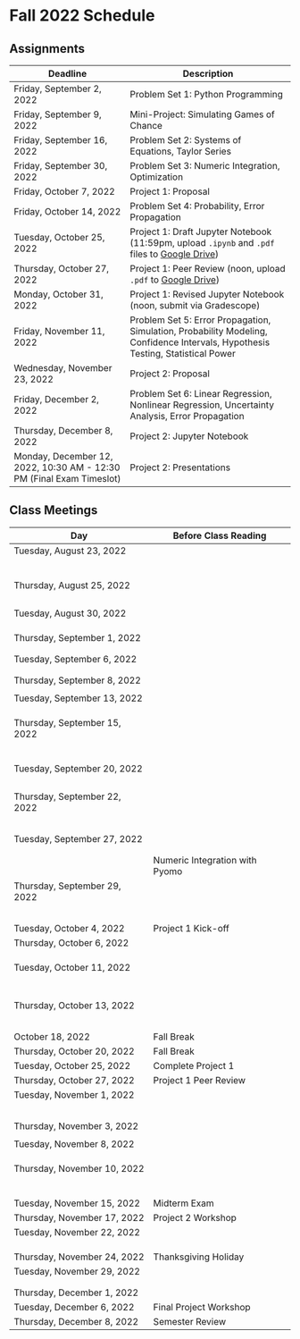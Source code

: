 # Fall 2022 Schedule

## Assignments

| Deadline     | Description |
| ----------- | ----------- |
| Friday, September 2, 2022 | Problem Set 1: Python Programming |
| Friday, September 9, 2022 | Mini-Project: Simulating Games of Chance |
| Friday, September 16, 2022 | Problem Set 2: Systems of Equations, Taylor Series |
| Friday, September 30, 2022 | Problem Set 3: Numeric Integration, Optimization |
| Friday, October 7, 2022 | Project 1: Proposal |
| Friday, October 14, 2022 | Problem Set 4: Probability, Error Propagation |
| Tuesday, October 25, 2022 | Project 1: Draft Jupyter Notebook (11:59pm, upload `.ipynb` and `.pdf` files to [Google Drive](https://drive.google.com/drive/folders/1FqUhcjPBlGvZfySmWetv2b_QpS3SMAjD?usp=sharing)) |
| Thursday, October 27, 2022 | Project 1: Peer Review (noon, upload `.pdf` to [Google Drive](https://drive.google.com/drive/folders/1FqUhcjPBlGvZfySmWetv2b_QpS3SMAjD?usp=sharing)) |
| Monday, October 31, 2022 | Project 1: Revised Jupyter Notebook (noon, submit via Gradescope) |
| Friday, November 11, 2022 | Problem Set 5: Error Propagation, Simulation, Probability Modeling, Confidence Intervals, Hypothesis Testing, Statistical Power |
| Wednesday, November 23, 2022 | Project 2: Proposal |
| Friday, December 2, 2022 | Problem Set 6: Linear Regression, Nonlinear Regression, Uncertainty Analysis, Error Propagation |
| Thursday, December 8, 2022 | Project 2: Jupyter Notebook |
| Monday, December 12, 2022, 10:30 AM - 12:30 PM (Final Exam Timeslot) | Project 2: Presentations |

## Class Meetings

| Day     | Before Class Reading |
| ----------- | ----------- |
| Tuesday, August 23, 2022 | [](../01/Python-Primer.md) |
| | [](../01/Jupyter-Notebooks.ipynb) |
| | [](../01/Python-Basics-I-Variables-Strings-Bugs.ipynb) |
| | [](../01/Flow-control.ipynb) |
| | [](../01/Python-Basics-III-Lists-Dictionaries-Enumeration.ipynb) |
|  | [](../01/Functions-and-Scope.ipynb) |
| | [](../01/Recursion.ipynb) |
| Thursday, August 25, 2022 | [](../01/Pseudocode.ipynb) |
| | [](../01/Example-High-Low-Game.ipynb) |
| | [](../01/Modules-and-Files.ipynb) |
| | [](../01/NumPy.ipynb) |
| | [](../01/Matplotlib.ipynb) |
| Tuesday, August 30, 2022 | [](../01/Pandas.ipynb) |
| | [](../01/Functions-as-Arguments.ipynb) |
| | [](../01/Testing-and-Debugging.ipynb) |
| | [](../01/Publication-Quality-Figures.ipynb) |
| Thursday, September 1, 2022 | [](../04/linear_algebra.md) |
| | [](../04/Linear-Algebra-in-Numpy.ipynb) |
| | [](../04/Gauss-Elimination.ipynb) |
| Tuesday, September 6, 2022 | [](../04/Invertible-Matrix-Theorem-and-Gauss-Example.ipynb)
| | [](../04/LU-Decomposition.ipynb)
| | [](../04/Condition-Number.ipynb)
| Thursday, September 8, 2022 | [](../04/Modeling-Systems-of-Linear-Equations.ipynb) |
| | [](../04/Example-Atomic-Mass-Balances.ipynb) |
| Tuesday, September 13, 2022 | [](../05/algorithms.md) |
| | [](../05/Taylor-Series.ipynb) |
| | [](../05/Finite-Difference.ipynb) |
| | [](../05/Example-Heating-a-Metal-Slab.ipynb)
| Thursday, September 15, 2022 | [](../06/nonlinear_systems.md) |
| | [](../06/Modeling-Systems-of-Nonlinear-Equations.ipynb) |
| | [](../06/Newton-Raphson-Method-in-One-Dimension.ipynb) |
| | [](../06/More-Newton-Type-Methods.ipynb) |
| | [](../06/Convergence-Analysis-for-Newton-Raphson-Methods.ipynb) |
| | [](../06/Newton-Raphson-Methods-for-Systems-of-Equations.ipynb) |
| | [](../06/Newton-Methods-in-Scipy.ipynb) |
| Tuesday, September 20, 2022 | [](../07/integration.md) |
| | [](../07/Intro-and-Newton-Cotes.ipynb) |
| | [](../07/Gauss-Quadrature.ipynb) |
| | [](../07/Scipy-Library-Adaptive-Methods-for-Newton-Cotes-and-Gauss-Quadrature.ipynb) |
| | [](../07/Application-Inertial-Navigation-Systems.ipynb) |
| Thursday, September 22, 2022 | [](../07/Forward-and-Backward-Euler.ipynb) |
| | [](../07/Trapezoid-Rule.ipynb) |
| | [](../07/Stability-Analysis.ipynb) |
| | [](../07/Explicit-Runge-Kutta.ipynb) |
| | [](../07/Systems-of-Differential-Equations-and-Scipy.ipynb) |
| | [](../07/Example-Reaction-Rates.ipynb) |
| Tuesday, September 27, 2022 | [](../08/optimization.md) |
| | [](../08/Pyomo-Basics.ipynb) |
| | [](../08/Flash-Calculations-in-Pyomo.ipynb) |
| | Numeric Integration with Pyomo |
| Thursday, September 29, 2022 | [](../09/stats.md) |
| | [](../09/Sampling.ipynb) |
| | [](../09/Summary-Statistics.ipynb) |
| | [](../09/Visualizing-Data.ipynb) |
| | [](../10/probability.md) |
| | [](../10/Probability-Basics.ipynb) |
| Tuesday, October 4, 2022 | Project 1 Kick-off | 
| Thursday, October 6, 2022 | [](../10/Random-Variables.ipynb) |
| | [](../10/Jointly-Distributed-Random-Variables.ipynb) |
| | [](../10/Jointly-Continuous-Random-Variables.ipynb) |
| | [](../10/Practice-Problems.ipynb) |
| Tuesday, October 11, 2022 | [](../11/distributions.md) |
| | [](../11/Bernoulli-Probability-Distribution.ipynb) |
| | [](../11/Binomial-Probability-Distribtuion.ipynb) |
| | [](../11/Poisson-Probability-Distribution.ipynb) |
| | [](../11/Normal-Probability-Distribution.ipynb) |
| | [](../11/Common-Probability-Distributions-Summary.md) |
| | [](../12/uncertainty.md) |
| | [](../12/Measurement-Error.ipynb) |
| Thursday, October 13, 2022 | [](../12/Error-Propagation.ipynb) |
| | [](../12/Measuring-Flowrate-Example.ipynb) |
| | [](../12/Car-and-Incline-Example.ipynb) |
| | [](../12/Simulation.ipynb) |
| | [](../12/Monte-Carlo-Error-Propogation.ipynb) |
| | [](../12/Practice-Problems.ipynb) |
| October 18, 2022 | Fall Break |
| Thursday, October 20, 2022 | Fall Break |
| Tuesday, October 25, 2022 | Complete Project 1 |
| Thursday, October 27, 2022 | Project 1 Peer Review |
| Tuesday, November 1, 2022 | [](../13/inference.md) |
| | [](../13/Central-Limit-Theorem.ipynb) |
| | [](../13/Standard-Normal-Distribution.ipynb) |
| | [](../13/Confidence-Intervals.ipynb) |
| | [](../13/Students-t-Distribution.ipynb) |
| | [](../13/Hypothesis-Testing-Basics.ipynb) |
| Thursday, November 3, 2022 | [](../13/Flavors-of-Hypothesis-Testing.ipynb) |
| | [](../13/Type-I-and-Type-II-Errors.ipynb)
| Tuesday, November 8, 2022 | [](../13/Statistical-Power-Basics.ipynb) |
| | [](../13/Statistical-Power-in-Python.ipynb) |
| | [](../13/Statistical-Power-Practice-Problems.ipynb) |
| | [](../13/Bootstrap-Confidence-Intervals.ipynb) |
| Thursday, November 10, 2022 | [](../14/regression.md) |
| | [](../14/Ordinary-Least-Squares-Linear-Regression.ipynb) |
| | [](../14/Residual-Analysis.ipynb) |
| | [](../14/Regression-Assumption-Examples.ipynb) |
| | [](../14/Uncertainty-Analysis-and-Statistical-Inference.ipynb) |
| | [](../14/Multivariate-Linear-Regression.ipynb) |
| | [](../14/Linear-Regression-Practice-Problems.ipynb) |
| Tuesday, November 15, 2022 | Midterm Exam |
| Thursday, November 17, 2022 | Project 2 Workshop |
| Tuesday, November 22, 2022 | [](../15/advanced_regression.md) |
| | [](../15/Transformations-and-Linear-Regression.ipynb) |
| | [](../15/Weighted-Regression.ipynb) |
| | [](../15/Nonlinear-Regression.ipynb) |
| Thursday, November 24, 2022 | Thanksgiving Holiday |
| Tuesday, November 29, 2022 | [](../15/Nonlinear-Regression-Practice-Problem.ipynb) |
| | [](../15/Monte-Carlo-Uncertainty-Analysis-for-Nonlinear-Regression.ipynb ) |
| | [](../15/Nonlinear-Case-Study-Adsorptive-Membranes.ipynb )|
| Thursday, December 1, 2022 | [](../16/design_of_experiments.md) |
| Tuesday, December 6, 2022 | Final Project Workshop |
| Thursday, December 8, 2022 | Semester Review |